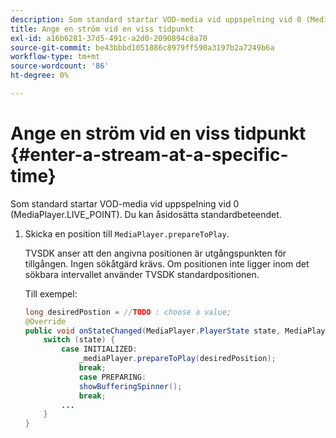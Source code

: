 ```yaml
---
description: Som standard startar VOD-media vid uppspelning vid 0 (MediaPlayer.LIVE_POINT). Du kan åsidosätta standardbeteendet.
title: Ange en ström vid en viss tidpunkt
exl-id: a16b6281-37d5-491c-a2d0-2090894c8a70
source-git-commit: be43bbbd1051886c8979ff590a3197b2a7249b6a
workflow-type: tm+mt
source-wordcount: '86'
ht-degree: 0%

---
```


# Ange en ström vid en viss tidpunkt {#enter-a-stream-at-a-specific-time}

Som standard startar VOD-media vid uppspelning vid 0 (MediaPlayer.LIVE_POINT). Du kan åsidosätta standardbeteendet.

1. Skicka en position till `MediaPlayer.prepareToPlay`.

   TVSDK anser att den angivna positionen är utgångspunkten för tillgången. Ingen sökåtgärd krävs. Om positionen inte ligger inom det sökbara intervallet använder TVSDK standardpositionen.

   Till exempel:

   ```java
   long desiredPostion = //TODO : choose a value; 
   @Override 
   public void onStateChanged(MediaPlayer.PlayerState state, MediaPlayerNotification notification) { 
       switch (state) { 
           case INITIALIZED: 
               _mediaPlayer.prepareToPlay(desiredPosition); 
               break; 
               case PREPARING: 
               showBufferingSpinner(); 
               break; 
           ... 
       } 
   } 
   ```
